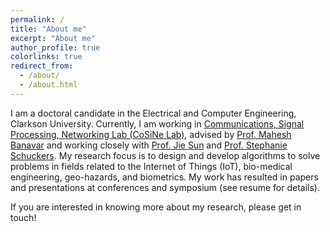 ```yaml
---
permalink: /
title: "About me"
excerpt: "About me"
author_profile: true
colorlinks: true
redirect_from: 
  - /about/
  - /about.html
---
```


I am a doctoral candidate in the Electrical and Computer Engineering, Clarkson University. Currently, I am working in [Communications, Signal Processing, Networking Lab (CoSiNe Lab)](https://cosine.clarkson.edu/), advised by
[Prof. Mahesh Banavar](https://webspace.clarkson.edu/~mbanavar/wordpress/) and working closely with [Prof. Jie Sun](https://people.clarkson.edu/~sunj/About.html) and [Prof. Stephanie Schuckers](https://www.clarkson.edu/people/stephanie-schuckers). 
My research focus is to design and develop algorithms to solve problems in fields related to the Internet of Things (IoT), bio-medical engineering, geo-hazards, and biometrics. My work has resulted in papers and presentations at conferences and symposium (see resume for details).

If you are interested in knowing more about my research, please get in touch!

